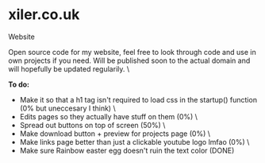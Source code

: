 # xiler.co.uk
Website

Open source code for my website, feel free to look through code and use in own projects if you need.
Will be published soon to the actual domain and will hopefully be updated regularily. \

**To do:**

- Make it so that a h1 tag isn't required to load css in the startup() function (0% but uneccesary I think) \ 
- Edits pages so they actually have stuff on them (0%) \
- Spread out buttons on top of screen (50%) \ 
- Make download button + preview for projects page (0%) \
- Make links page better than just a clickable youtube logo lmfao (0%) \
- Make sure Rainbow easter egg doesn't ruin the text color (DONE)


  
